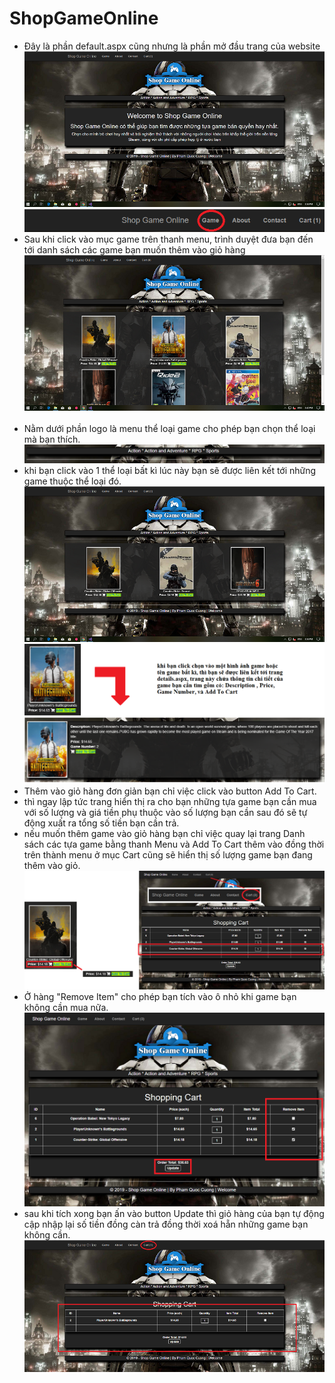 # ShopGameOnline

* Đây là phần default.aspx cũng nhưng là phần mở đầu trang của website
<img src="https://raw.githubusercontent.com/panadorado/ShopGameOnline/master/image/Capture1.PNG" border="0"/></br>
<img src="https://raw.githubusercontent.com/panadorado/ShopGameOnline/master/image/Capture2.PNG" border="0"/></br>
* Sau khi click vào mục game trên thanh menu, trình duyệt đưa bạn đến tới danh sách các game bạn muốn thêm vào giỏ hàng</br>
<img src="https://raw.githubusercontent.com/panadorado/ShopGameOnline/master/image/Capture2-2.PNG" border="0"/></br></br>
* Nằm dưới phần logo là menu thể loại game cho phép bạn chọn thể loại mà bạn thích.</br>
<img src="https://raw.githubusercontent.com/panadorado/ShopGameOnline/master/image/Capture3.PNG" border="0"/></br>
* khi bạn click vào 1 thể loại bất kì lúc này bạn sẽ được liên kết tới những game thuộc thể loại đó.</br>
<img src="https://raw.githubusercontent.com/panadorado/ShopGameOnline/master/image/Capture3-3.PNG" border="0"/></br>
<img src="https://raw.githubusercontent.com/panadorado/ShopGameOnline/master/image/Capture4.PNG" border="0"/></br>
* Thêm vào giỏ hàng đơn giản bạn chỉ việc click vào button Add To Cart.</br>
* thì ngay lập tức trang hiển thị ra cho bạn những tựa game bạn cần mua với số lượng và giá tiền phụ thuộc vào số lượng bạn cần sau đó sẽ tự động xuất ra tổng số tiền bạn cần trả.
* nếu muốn thêm game vào giỏ hàng bạn chỉ việc quay lại trang Danh sách các tựa game bằng thanh Menu và Add To Cart thêm vào đồng thời trên thành menu ở mục Cart cũng sẽ hiển thị số lượng game bạn đang thêm vào giỏ.</br>
<img src="https://raw.githubusercontent.com/panadorado/ShopGameOnline/master/image/Capture5.PNG" border="0"/></br>
* Ở hàng "Remove Item" cho phép bạn tích vào ô nhỏ khi game bạn không cần mua nữa.</br>
<img src="https://raw.githubusercontent.com/panadorado/ShopGameOnline/master/image/Capture6.PNG" border="0"/></br>
* sau khi tích xong bạn ấn vào button Update thì giỏ hàng của bạn tự động cập nhập lại số tiền đồng càn trả đồng thời
xoá hẵn những game bạn không cần.</br>
<img src="https://raw.githubusercontent.com/panadorado/ShopGameOnline/master/image/Capture7.PNG" border="0"/></br>


